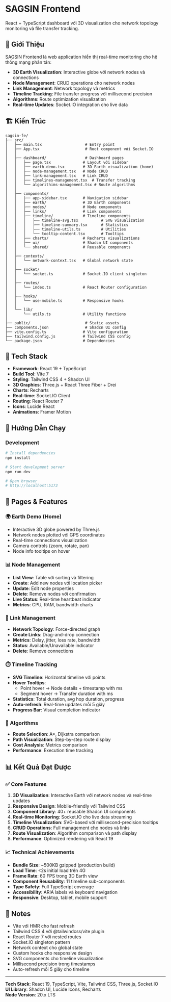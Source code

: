 # SAGSIN Frontend

React + TypeScript dashboard với 3D visualization cho network topology monitoring và file transfer tracking.

## 🎯 Giới Thiệu

SAGSIN Frontend là web application hiển thị real-time monitoring cho hệ thống mạng phân tán:
- **3D Earth Visualization**: Interactive globe với network nodes và connections
- **Node Management**: CRUD operations cho network nodes
- **Link Management**: Network topology và metrics
- **Timeline Tracking**: File transfer progress với millisecond precision
- **Algorithms**: Route optimization visualization
- **Real-time Updates**: Socket.IO integration cho live data

## 🏗️ Kiến Trúc

```
sagsin-fe/
├── src/
│   ├── main.tsx                   # Entry point
│   ├── App.tsx                    # Root component với Socket.IO
│   │
│   ├── dashboard/                 # Dashboard pages
│   │   ├── page.tsx              # Layout với sidebar
│   │   ├── earth-demo.tsx        # 3D Earth visualization (home)
│   │   ├── node-management.tsx   # Node CRUD
│   │   ├── link-management.tsx   # Link CRUD
│   │   ├── timelines-management.tsx  # Transfer tracking
│   │   └── algorithims-management.tsx # Route algorithms
│   │
│   ├── components/
│   │   ├── app-sidebar.tsx       # Navigation sidebar
│   │   ├── earth/                # 3D Earth components
│   │   ├── nodes/                # Node components
│   │   ├── links/                # Link components
│   │   ├── timeline/             # Timeline components
│   │   │   ├── timeline-svg.tsx          # SVG visualization
│   │   │   ├── timeline-summary.tsx      # Statistics
│   │   │   ├── timeline-utils.ts         # Utilities
│   │   │   └── tooltip-content.tsx       # Tooltips
│   │   ├── charts/               # Recharts visualizations
│   │   ├── ui/                   # Shadcn UI components
│   │   └── shared/               # Reusable components
│   │
│   ├── contexts/
│   │   └── network-context.tsx   # Global network state
│   │
│   ├── socket/
│   │   └── socket.ts             # Socket.IO client singleton
│   │
│   ├── routes/
│   │   └── index.ts              # React Router configuration
│   │
│   ├── hooks/
│   │   └── use-mobile.ts         # Responsive hooks
│   │
│   └── lib/
│       └── utils.ts              # Utility functions
│
├── public/                        # Static assets
├── components.json                # Shadcn UI config
├── vite.config.ts                # Vite configuration
├── tailwind.config.js            # Tailwind CSS config
└── package.json                  # Dependencies
```

## 🎨 Tech Stack

- **Framework**: React 19 + TypeScript
- **Build Tool**: Vite 7
- **Styling**: Tailwind CSS 4 + Shadcn UI
- **3D Graphics**: Three.js + React Three Fiber + Drei
- **Charts**: Recharts
- **Real-time**: Socket.IO Client
- **Routing**: React Router 7
- **Icons**: Lucide React
- **Animations**: Framer Motion

## 🚀 Hướng Dẫn Chạy

### Development

```bash
# Install dependencies
npm install

# Start development server
npm run dev

# Open browser
# http://localhost:5173
```
## 📱 Pages & Features

### 🌍 Earth Demo (Home)
- Interactive 3D globe powered by Three.js
- Network nodes plotted với GPS coordinates
- Real-time connections visualization
- Camera controls (zoom, rotate, pan)
- Node info tooltips on hover

### 📊 Node Management
- **List View**: Table với sorting và filtering
- **Create**: Add new nodes với location picker
- **Update**: Edit node properties
- **Delete**: Remove nodes với confirmation
- **Live Status**: Real-time heartbeat indicator
- **Metrics**: CPU, RAM, bandwidth charts

### 🔗 Link Management
- **Network Topology**: Force-directed graph
- **Create Links**: Drag-and-drop connection
- **Metrics**: Delay, jitter, loss rate, bandwidth
- **Status**: Available/Unavailable indicator
- **Delete**: Remove connections

### ⏱️ Timeline Tracking
- **SVG Timeline**: Horizontal timeline với points
- **Hover Tooltips**: 
  - Point hover → Node details + timestamp with ms
  - Segment hover → Transfer duration with ms
- **Statistics**: Total duration, avg hop duration, progress
- **Auto-refresh**: Real-time updates mỗi 5 giây
- **Progress Bar**: Visual completion indicator

### 🧮 Algorithms
- **Route Selection**: A*, Dijkstra comparison
- **Path Visualization**: Step-by-step route display
- **Cost Analysis**: Metrics comparison
- **Performance**: Execution time tracking

## 📊 Kết Quả Đạt Được

### ✅ Core Features

1. **3D Visualization**: Interactive Earth với network nodes và real-time updates
2. **Responsive Design**: Mobile-friendly với Tailwind CSS
3. **Component Library**: 40+ reusable Shadcn UI components
4. **Real-time Monitoring**: Socket.IO cho live data streaming
5. **Timeline Visualization**: SVG-based với millisecond-precision tooltips
6. **CRUD Operations**: Full management cho nodes và links
7. **Route Visualization**: Algorithm comparison và path display
8. **Performance**: Optimized rendering với React 19

### 📈 Technical Achievements

- **Bundle Size**: ~500KB gzipped (production build)
- **Load Time**: <2s initial load trên 4G
- **Frame Rate**: 60 FPS trong 3D Earth view
- **Component Reusability**: 11 timeline sub-components
- **Type Safety**: Full TypeScript coverage
- **Accessibility**: ARIA labels và keyboard navigation
- **Responsive**: Desktop, tablet, mobile support

## 📝 Notes

- Vite với HMR cho fast refresh
- Tailwind CSS 4 với @tailwindcss/vite plugin
- React Router 7 với nested routes
- Socket.IO singleton pattern
- Network context cho global state
- Custom hooks cho responsive design
- SVG components cho timeline visualization
- Millisecond precision trong timestamps
- Auto-refresh mỗi 5 giây cho timeline

---

**Tech Stack**: React 19, TypeScript, Vite, Tailwind CSS, Three.js, Socket.IO  
**UI Library**: Shadcn UI, Lucide Icons, Recharts  
**Node Version**: 20.x LTS
